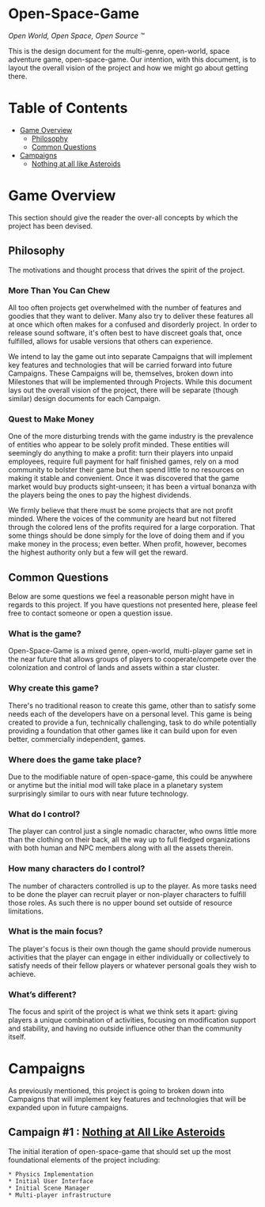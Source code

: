 # **Open-Space-Game**<br/>
_Open World, Open Space, Open Source :tm:_

This is the design document for the multi-genre, open-world, space adventure game, open-space-game.  Our intention, with this document, is to layout the overall vision of the project and how we might go about getting there.


# Table of Contents
* [Game Overview](#game-overview)
    * [Philosophy](#philosophy)
    * [Common Questions](#common-questions)
* [Campaigns](#campaigns)
    * [Nothing at all like Asteroids](#campaign-001)


# Game Overview

This section should give the reader the over-all concepts by which the project has been devised.

## Philosophy

The motivations and thought process that drives the spirit of the project.

### More Than You Can Chew

All too often projects get overwhelmed with the number of features and goodies that they want to deliver.   Many also try to deliver these features all at once which often makes for a confused and disorderly project.  In order to release sound software, it's often best to have discreet goals that, once fulfilled, allows for usable versions that others can experience.

We intend to lay the game out into separate Campaigns that will implement key features and technologies that will be carried forward into future Campaigns.  These Campaigns will be, themselves, broken down into Milestones that will be implemented through Projects.  While this document lays out the overall vision of the project, there will be separate (though similar) design documents for each Campaign.

### Quest to Make Money

One of the more disturbing trends with the game industry is the prevalence of entities who appear to be solely profit minded.  These entities will seemingly do anything to make a profit: turn their players into unpaid employees, require full payment for half finished games, rely on a mod community to bolster their game but then spend little to no resources on making it stable and convenient.  Once it was discovered that the game market would buy products sight-unseen; it has been a virtual bonanza with the players being the ones to pay the highest dividends.

We firmly believe that there must be some projects that are not profit minded.  Where the voices of the community are heard but not filtered through the colored lens of the profits required for a large corporation.  That some things should be done simply for the love of doing them and if you make money in the process; even better.  When profit, however, becomes the highest authority only but a few will get the reward.

## Common Questions

Below are some questions we feel a reasonable person might have in regards to this project.  If you have questions not presented here, please feel free to contact someone or open a question issue.

### What is the game?

Open-Space-Game is a mixed genre, open-world, multi-player game set in the near future that allows groups of players to cooperate/compete over the colonization and control of lands and assets within a star cluster.

### Why create this game?

There's no traditional reason to create this game, other than to satisfy some needs each of the developers have on a personal level.  This game is being created to provide a fun, technically challenging, task to do while potentially providing a foundation that other games like it can build upon for even better, commercially independent, games.

### Where does the game take place?

Due to the modifiable nature of open-space-game, this could be anywhere or anytime but the initial mod will take place in a planetary system surprisingly similar to ours with near future technology.

### What do I control?

The player can control just a single nomadic character, who owns little more than the clothing on their back, all the way up to full fledged organizations with both human and NPC members along with all the assets therein.

### How many characters do I control?

The number of characters controlled is up to the player.  As more tasks need to be done the player can recruit player or non-player characters to fulfill those roles.  As such there is no upper bound set outside of resource limitations.

### What is the main focus?

The player's focus is their own though the game should provide numerous activities that the player can engage in either individually or collectively to satisfy needs of their fellow players or whatever personal goals they wish to achieve.

### What’s different?

The focus and spirit of the project is what we think sets it apart: giving players a unique combination of activities, focusing on modification support and stability, and having no outside influence other than the community itself.


# Campaigns

As previously mentioned, this project is going to broken down into Campaigns that will implement key features and technologies that will be expanded upon in future campaigns.

## Campaign #1 : [Nothing at All Like Asteroids](Design.Campaign.001)<a id="campaign-001"></a>

The initial iteration of open-space-game that should set up the most foundational elements of the project including:

    * Physics Implementation
    * Initial User Interface
    * Initial Scene Manager
    * Multi-player infrastructure
